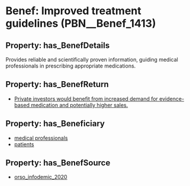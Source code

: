 # Benef: __Improved treatment guidelines__ (PBN__Benef_1413)

## Property: has_BenefDetails

Provides reliable and scientifically proven information, guiding medical professionals in prescribing appropriate medications.

## Property: has_BenefReturn

* [Private investors would benefit from increased demand for evidence-based medication and potentially higher sales.](../BenefReturn/PBN__BenefReturn_1604)

## Property: has_Beneficiary

* [medical professionals](../Stakeholder/PBN__Stakeholder_425)
* [patients](../Stakeholder/PBN__Stakeholder_31)

## Property: has_BenefSource

* [orso_infodemic_2020](../Article/PBN__Article_299)

